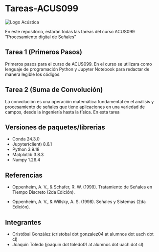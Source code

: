 # Tareas-ACUS099

![Logo Acústica](https://www.universodelsonido.cl/wp-content/uploads/2015/10/acusticauach_blanco.jpg "Acústica UACh")

En este repositorio, estarán todas las tareas del curso ACUS099 "Procesamiento digital de Señales"

## Tarea 1 (Primeros Pasos)

Primeros pasos para el curso de ACUS099. En el curso se utilizara como lenguaje de programación Python y Jupyter Notebook para redactar de manera legible los códigos.

## Tarea 2 (Suma de Convolución)

La convolución es una operación matemática fundamental en el análisis y procesamiento de señales que tiene aplicaciones en una variedad de campos, desde la ingeniería hasta la física. En esta tarea

## Versiones de paquetes/librerias

+ Conda 24.3.0
+ Jupyter(client) 8.6.1
+ Python 3.9.18
+ Matplotlib 3.8.3
+ Numpy 1.26.4

## Referencias

+ Oppenheim, A. V., & Schafer, R. W. (1999). Tratamiento de Señales en Tiempo Discreto (2da Edición).

+ Oppenheim, A. V., & Willsky, A. S. (1998). Señales y Sistemas (2da Edición).

## Integrantes

+ Cristóbal González (cristobal dot gonzalez04 at alumnos dot uach dot cl)
+ Joaquín Toledo (joaquin dot toledo01 at alumnos dot uach dot cl)
